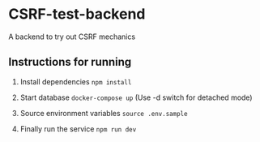 # CSRF-test-backend

A backend to try out CSRF mechanics

## Instructions for running

1. Install dependencies `npm install`

2. Start database `docker-compose up` (Use -d switch for detached mode)

3. Source environment variables `source .env.sample`

4. Finally run the service `npm run dev`
